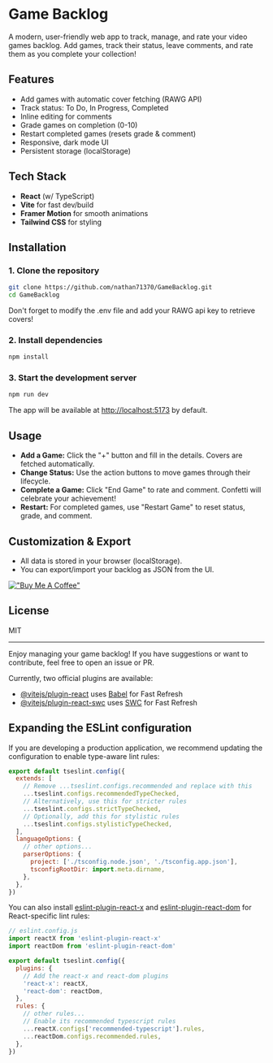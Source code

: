 # Game Backlog

A modern, user-friendly web app to track, manage, and rate your video games backlog. Add games, track their status, leave comments, and rate them as you complete your collection!

## Features
- Add games with automatic cover fetching (RAWG API)
- Track status: To Do, In Progress, Completed
- Inline editing for comments
- Grade games on completion (0-10)
- Restart completed games (resets grade & comment)
- Responsive, dark mode UI
- Persistent storage (localStorage)

## Tech Stack
- **React** (w/ TypeScript)
- **Vite** for fast dev/build
- **Framer Motion** for smooth animations
- **Tailwind CSS** for styling

## Installation

### 1. Clone the repository
```sh
git clone https://github.com/nathan71370/GameBacklog.git
cd GameBacklog
```

Don't forget to modify the .env file and add your RAWG api key to retrieve covers!

### 2. Install dependencies
```sh
npm install
```

### 3. Start the development server
```sh
npm run dev
```

The app will be available at [http://localhost:5173](http://localhost:5173) by default.

## Usage
- **Add a Game:** Click the "+" button and fill in the details. Covers are fetched automatically.
- **Change Status:** Use the action buttons to move games through their lifecycle.
- **Complete a Game:** Click "End Game" to rate and comment. Confetti will celebrate your achievement!
- **Restart:** For completed games, use "Restart Game" to reset status, grade, and comment.

## Customization & Export
- All data is stored in your browser (localStorage).
- You can export/import your backlog as JSON from the UI.

[!["Buy Me A Coffee"](https://www.buymeacoffee.com/assets/img/custom_images/orange_img.png)](https://buymeacoffee.com/azrodorza)

## License
MIT

---

Enjoy managing your game backlog! If you have suggestions or want to contribute, feel free to open an issue or PR.

Currently, two official plugins are available:

- [@vitejs/plugin-react](https://github.com/vitejs/vite-plugin-react/blob/main/packages/plugin-react/README.md) uses [Babel](https://babeljs.io/) for Fast Refresh
- [@vitejs/plugin-react-swc](https://github.com/vitejs/vite-plugin-react-swc) uses [SWC](https://swc.rs/) for Fast Refresh

## Expanding the ESLint configuration

If you are developing a production application, we recommend updating the configuration to enable type-aware lint rules:

```js
export default tseslint.config({
  extends: [
    // Remove ...tseslint.configs.recommended and replace with this
    ...tseslint.configs.recommendedTypeChecked,
    // Alternatively, use this for stricter rules
    ...tseslint.configs.strictTypeChecked,
    // Optionally, add this for stylistic rules
    ...tseslint.configs.stylisticTypeChecked,
  ],
  languageOptions: {
    // other options...
    parserOptions: {
      project: ['./tsconfig.node.json', './tsconfig.app.json'],
      tsconfigRootDir: import.meta.dirname,
    },
  },
})
```

You can also install [eslint-plugin-react-x](https://github.com/Rel1cx/eslint-react/tree/main/packages/plugins/eslint-plugin-react-x) and [eslint-plugin-react-dom](https://github.com/Rel1cx/eslint-react/tree/main/packages/plugins/eslint-plugin-react-dom) for React-specific lint rules:

```js
// eslint.config.js
import reactX from 'eslint-plugin-react-x'
import reactDom from 'eslint-plugin-react-dom'

export default tseslint.config({
  plugins: {
    // Add the react-x and react-dom plugins
    'react-x': reactX,
    'react-dom': reactDom,
  },
  rules: {
    // other rules...
    // Enable its recommended typescript rules
    ...reactX.configs['recommended-typescript'].rules,
    ...reactDom.configs.recommended.rules,
  },
})
